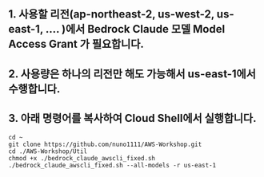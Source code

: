 ## 1. 사용할 리전(ap-northeast-2, us-west-2, us-east-1, .... )에서 Bedrock Claude 모델 Model Access Grant 가 필요합니다.
## 2. 사용량은 하나의 리전만 해도 가능해서 us-east-1에서 수행합니다.
## 3. 아래 명령어를 복사하여 Cloud Shell에서 실행합니다.
```shell
cd ~
git clone https://github.com/nuno1111/AWS-Workshop.git 
cd ./AWS-Workshop/Util
chmod +x ./bedrock_claude_awscli_fixed.sh     
./bedrock_claude_awscli_fixed.sh --all-models -r us-east-1

```

